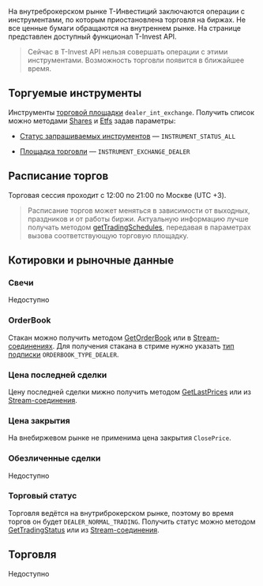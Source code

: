 На внутреброкерском рынке Т-Инвестиций заключаются операции с инструментами, по которым приостановлена торговля на биржах.
Не все ценные бумаги обращаются на внутреннем рынке. На странице представлен доступный функционал T-Invest API.

>Сейчас в T-Invest API нельзя совершать операции с этими инструментами.
Возможность торговли появится в ближайшее время.

## Торгуемые инструменты

Инструменты [торговой площадки](/investAPI/markets/) `dealer_int_exchange`. Получить список можно
методами [Shares](/investAPI/instruments/#shares) и [Etfs](/investAPI/instruments/#etfs) задав параметры:

* [Статус запрашиваемых инструментов](/investAPI/instruments/#instrumentstatus) — `INSTRUMENT_STATUS_ALL`

* [Площадка торговли](/investAPI/instruments/#instrumentexchangetype) — `INSTRUMENT_EXCHANGE_DEALER`


## Расписание торгов

Торговая сессия проходит с 12:00 по 21:00 по Москве (UTC +3).

> Расписание торгов может меняться в зависимости от выходных, праздников и от работы биржи.
Актуальную информацию лучше получать методом [getTradingSchedules](/investAPI/instruments#tradingschedules),
 передавая в параметрах вызова соответствующую торговую площадку.

## Котировки и рыночные данные

### Свечи

Недоступно

### OrderBook

Стакан можно получить методом [GetOrderBook](/investAPI/marketdata/#getorderbook) 
или в [Stream-соединениях](/investAPI/marketdata/#subscribeorderbookrequest).
Для получения стакана в стриме нужно указать [тип подписки](/investAPI/marketdata/#orderbooktype) `ORDERBOOK_TYPE_DEALER`.


### Цена последней сделки

Цену последней сделки мижно получить методом [GetLastPrices](/investAPI/marketdata/#getlastprices)
или из [Stream-соединения](/investAPI/marketdata/#subscribelastpricerequest).

### Цена закрытия

На внебиржевом рынке не применима цена закрытия `ClosePrice`.


### Обезличенные сделки

Недоступно


### Торговый статус

Торговля ведётся на внутриброкерском рынке, поэтому во время торгов он будет `DEALER_NORMAL_TRADING`.
Получить статус можно методом [GetTradingStatus](/investAPI/marketdata/#gettradingstatus) или из [Stream-соединения](/investAPI/marketdata/#subscribeinforequest).



## Торговля

Недоступно